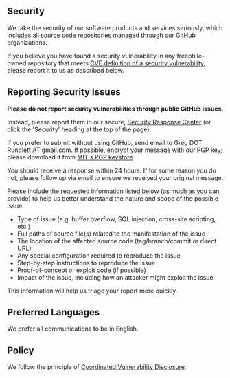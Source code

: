 ## Security

We take the security of our software products and services seriously, which includes all source code repositories managed through our GitHub organizations.

If you believe you have found a security vulnerability in any freephile-owned repository that meets [CVE definition of a security vulnerability](https://www.cve.org/ResourcesSupport/Glossary#glossaryVulnerability), please report it to us as described below.

## Reporting Security Issues

**Please do not report security vulnerabilities through public GitHub issues.**

Instead, please report them in our secure, [Security Response Center](https://github.com/freephile/meza/security) (or click the 'Security' heading at the top of the page).

If you prefer to submit without using GitHub, send email to Greg DOT Rundlett AT gmail.com.  If possible, encrypt your message with our PGP key; please download it from [MIT's PGP keystore](https://pgp.mit.edu/pks/lookup?op=get&search=0x260A8B5756996D18)

You should receive a response within 24 hours. If for some reason you do not, please follow up via email to ensure we received your original message.

Please include the requested information listed below (as much as you can provide) to help us better understand the nature and scope of the possible issue:

* Type of issue (e.g. buffer overflow, SQL injection, cross-site scripting, etc.)
* Full paths of source file(s) related to the manifestation of the issue
* The location of the affected source code (tag/branch/commit or direct URL)
* Any special configuration required to reproduce the issue
* Step-by-step instructions to reproduce the issue
* Proof-of-concept or exploit code (if possible)
* Impact of the issue, including how an attacker might exploit the issue

This information will help us triage your report more quickly.

## Preferred Languages

We prefer all communications to be in English.

## Policy

We follow the principle of [Coordinated Vulnerability Disclosure](https://en.wikipedia.org/wiki/Coordinated_vulnerability_disclosure).
